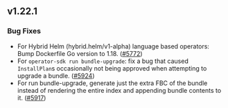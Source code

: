 ## v1.22.1

### Bug Fixes

- For Hybrid Helm (hybrid.helm/v1-alpha) language based operators: Bump Dockerfile Go version to 1.18. ([#5772](https://github.com/operator-framework/operator-sdk/pull/5772))
- For `operator-sdk run bundle-upgrade`: fix a bug that caused `InstallPlan`s occasionally not being approved when attempting to upgrade a bundle. ([#5924](https://github.com/operator-framework/operator-sdk/pull/5924))
- For run bundle-upgrade, generate just the extra FBC of the bundle instead of rendering the entire index and appending bundle contents to it. ([#5917](https://github.com/operator-framework/operator-sdk/pull/5917))
